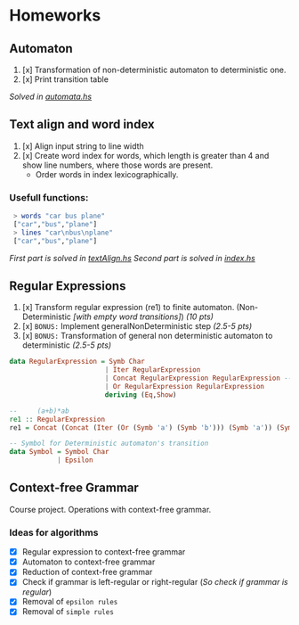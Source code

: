 
# Homeworks
## Automaton

1. [x] Transformation of non-deterministic automaton to deterministic one.
2. [x] Print transition table

*Solved in [automata.hs](src/automaton.hs)*

## Text align and word index
1. [x] Align input string to line width
2. [x] Create word index for words, which length is greater than 4 and show line numbers, where those words are present.
    - Order words in index lexicographically.


### Usefull functions:
``` haskell
 > words "car bus plane"
 ["car","bus","plane"]
 > lines "car\nbus\nplane"
 ["car","bus","plane"]
```

*First part is solved in [textAlign.hs](src/textAlign.hs)*
*Second part is solved in [index.hs](src/index.hs)*

## Regular Expressions
1. [x] Transform regular expression (re1) to finite automaton. (Non-Deterministic *[with empty word transitions]*) *(10 pts)*
2. [x] `BONUS:` Implement generalNonDeterministic step *(2.5-5 pts)*
3. [x] `BONUS:` Transformation of general non deterministic automaton to deterministic *(2.5-5 pts)*

```haskell
data RegularExpression = Symb Char
                        | Iter RegularExpression
                        | Concat RegularExpression RegularExpression -- Concatenation
                        | Or RegularExpression RegularExpression
                        deriving (Eq,Show)

--     (a+b)*ab
re1 :: RegularExpression
re1 = Concat (Concat (Iter (Or (Symb 'a') (Symb 'b'))) (Symb 'a')) (Symb 'b')

-- Symbol for Deterministic automaton's transition
data Symbol = Symbol Char
            | Epsilon

```

## Context-free Grammar
Course project. Operations with context-free grammar.

### Ideas for algorithms
- [x] Regular expression to context-free grammar
- [x] Automaton to context-free grammar
- [x] Reduction of context-free grammar
- [x] Check if grammar is left-regular or right-regular (*So check if grammar is regular*)
- [x] Removal of `epsilon rules`
- [x] Removal of `simple rules`